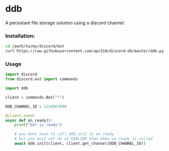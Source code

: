 # ddb

A persistant file storage solution using a discord channel.

### Installation:

```sh
cd /path/to/my/discord/bot
curl https://raw.githubusercontent.com/apc518/discord-db/master/ddb.py > ddb.py
```

### Usage

```python
import discord
from discord.ext import commands

import ddb

client = commands.Bot("!")

DDB_CHANNEL_ID = 1234567890

@client.event
async def on_ready():
    print("bot is ready")

    # you dont have to call ddb.init in on_ready
    # but you must not do so EARLIER than when on_ready is called
    await ddb.init(client, client.get_channel(DDB_CHANNEL_ID))
```